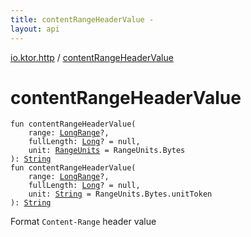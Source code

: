 ```yaml
---
title: contentRangeHeaderValue - 
layout: api
---
```


<div class='api-docs-breadcrumbs'><a href="index.html">io.ktor.http</a> / <a href="./content-range-header-value.html">contentRangeHeaderValue</a></div>

# contentRangeHeaderValue

<div class="signature"><code><span class="keyword">fun </span><span class="identifier">contentRangeHeaderValue</span><span class="symbol">(</span><br/>&nbsp;&nbsp;&nbsp;&nbsp;<span class="parameterName" id="io.ktor.http$contentRangeHeaderValue(kotlin.ranges.LongRange, kotlin.Long, io.ktor.http.RangeUnits)/range">range</span><span class="symbol">:</span>&nbsp;<a href="https://kotlinlang.org/api/latest/jvm/stdlib/kotlin.ranges/-long-range/index.html"><span class="identifier">LongRange</span></a><span class="symbol">?</span><span class="symbol">, </span><br/>&nbsp;&nbsp;&nbsp;&nbsp;<span class="parameterName" id="io.ktor.http$contentRangeHeaderValue(kotlin.ranges.LongRange, kotlin.Long, io.ktor.http.RangeUnits)/fullLength">fullLength</span><span class="symbol">:</span>&nbsp;<a href="https://kotlinlang.org/api/latest/jvm/stdlib/kotlin/-long/index.html"><span class="identifier">Long</span></a><span class="symbol">?</span>&nbsp;<span class="symbol">=</span>&nbsp;null<span class="symbol">, </span><br/>&nbsp;&nbsp;&nbsp;&nbsp;<span class="parameterName" id="io.ktor.http$contentRangeHeaderValue(kotlin.ranges.LongRange, kotlin.Long, io.ktor.http.RangeUnits)/unit">unit</span><span class="symbol">:</span>&nbsp;<a href="-range-units/index.html"><span class="identifier">RangeUnits</span></a>&nbsp;<span class="symbol">=</span>&nbsp;RangeUnits.Bytes<br/><span class="symbol">)</span><span class="symbol">: </span><a href="https://kotlinlang.org/api/latest/jvm/stdlib/kotlin/-string/index.html"><span class="identifier">String</span></a></code></div>

<div class="signature"><code><span class="keyword">fun </span><span class="identifier">contentRangeHeaderValue</span><span class="symbol">(</span><br/>&nbsp;&nbsp;&nbsp;&nbsp;<span class="parameterName" id="io.ktor.http$contentRangeHeaderValue(kotlin.ranges.LongRange, kotlin.Long, kotlin.String)/range">range</span><span class="symbol">:</span>&nbsp;<a href="https://kotlinlang.org/api/latest/jvm/stdlib/kotlin.ranges/-long-range/index.html"><span class="identifier">LongRange</span></a><span class="symbol">?</span><span class="symbol">, </span><br/>&nbsp;&nbsp;&nbsp;&nbsp;<span class="parameterName" id="io.ktor.http$contentRangeHeaderValue(kotlin.ranges.LongRange, kotlin.Long, kotlin.String)/fullLength">fullLength</span><span class="symbol">:</span>&nbsp;<a href="https://kotlinlang.org/api/latest/jvm/stdlib/kotlin/-long/index.html"><span class="identifier">Long</span></a><span class="symbol">?</span>&nbsp;<span class="symbol">=</span>&nbsp;null<span class="symbol">, </span><br/>&nbsp;&nbsp;&nbsp;&nbsp;<span class="parameterName" id="io.ktor.http$contentRangeHeaderValue(kotlin.ranges.LongRange, kotlin.Long, kotlin.String)/unit">unit</span><span class="symbol">:</span>&nbsp;<a href="https://kotlinlang.org/api/latest/jvm/stdlib/kotlin/-string/index.html"><span class="identifier">String</span></a>&nbsp;<span class="symbol">=</span>&nbsp;RangeUnits.Bytes.unitToken<br/><span class="symbol">)</span><span class="symbol">: </span><a href="https://kotlinlang.org/api/latest/jvm/stdlib/kotlin/-string/index.html"><span class="identifier">String</span></a></code></div>

Format <code>Content-Range</code> header value

